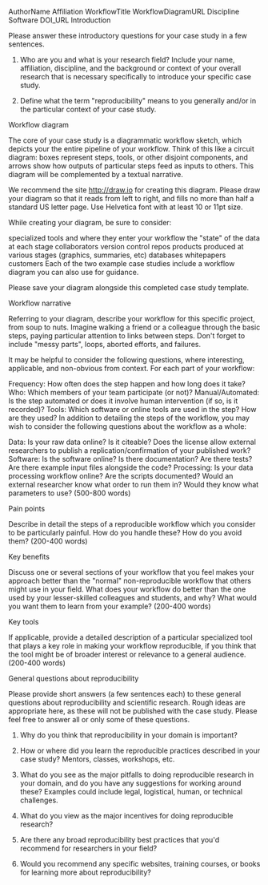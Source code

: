 
AuthorName	Affiliation	WorkflowTitle	WorkflowDiagramURL	Discipline	Software	DOI_URL
Introduction

Please answer these introductory questions for your case study in a few sentences.

1) Who are you and what is your research field? Include your name, affiliation, discipline, and the background or context of your overall research that is necessary specifically to introduce your specific case study.

2) Define what the term "reproducibility" means to you generally and/or in the particular context of your case study.

Workflow diagram

The core of your case study is a diagrammatic workflow sketch, which depicts your the entire pipeline of your workflow. Think of this like a circuit diagram: boxes represent steps, tools, or other disjoint components, and arrows show how outputs of particular steps feed as inputs to others. This diagram will be complemented by a textual narrative.

We recommend the site http://draw.io for creating this diagram. Please draw your diagram so that it reads from left to right, and fills no more than half a standard US letter page. Use Helvetica font with at least 10 or 11pt size.

While creating your diagram, be sure to consider:

specialized tools and where they enter your workflow
the "state" of the data at each stage
collaborators
version control repos
products produced at various stages (graphics, summaries, etc)
databases
whitepapers
customers
Each of the two example case studies include a workflow diagram you can also use for guidance.

Please save your diagram alongside this completed case study template.

Workflow narrative

Referring to your diagram, describe your workflow for this specific project, from soup to nuts. Imagine walking a friend or a colleague through the basic steps, paying particular attention to links between steps. Don't forget to include "messy parts", loops, aborted efforts, and failures.

It may be helpful to consider the following questions, where interesting, applicable, and non-obvious from context. For each part of your workflow:

Frequency: How often does the step happen and how long does it take?
Who: Which members of your team participate (or not)?
Manual/Automated: Is the step automated or does it involve human intervention (if so, is it recorded)?
Tools: Which software or online tools are used in the step? How are they used?
In addition to detailing the steps of the workflow, you may wish to consider the following questions about the workflow as a whole:

Data: Is your raw data online?
Is it citeable?
Does the license allow external researchers to publish a replication/confirmation of your published work?
Software: Is the software online?
Is there documentation?
Are there tests?
Are there example input files alongside the code?
Processing: Is your data processing workflow online?
Are the scripts documented?
Would an external researcher know what order to run them in?
Would they know what parameters to use?
(500-800 words)

Pain points

Describe in detail the steps of a reproducible workflow which you consider to be particularly painful. How do you handle these? How do you avoid them? (200-400 words)

Key benefits

Discuss one or several sections of your workflow that you feel makes your approach better than the "normal" non-reproducible workflow that others might use in your field. What does your workflow do better than the one used by your lesser-skilled colleagues and students, and why? What would you want them to learn from your example? (200-400 words)

Key tools

If applicable, provide a detailed description of a particular specialized tool that plays a key role in making your workflow reproducible, if you think that the tool might be of broader interest or relevance to a general audience. (200-400 words)

General questions about reproducibility

Please provide short answers (a few sentences each) to these general questions about reproducibility and scientific research. Rough ideas are appropriate here, as these will not be published with the case study. Please feel free to answer all or only some of these questions.

1) Why do you think that reproducibility in your domain is important?

2) How or where did you learn the reproducible practices described in your case study? Mentors, classes, workshops, etc.

3) What do you see as the major pitfalls to doing reproducible research in your domain, and do you have any suggestions for working around these? Examples could include legal, logistical, human, or technical challenges.

4) What do you view as the major incentives for doing reproducible research?

5) Are there any broad reproducibility best practices that you'd recommend for researchers in your field?

6) Would you recommend any specific websites, training courses, or books for learning more about reproducibility?
